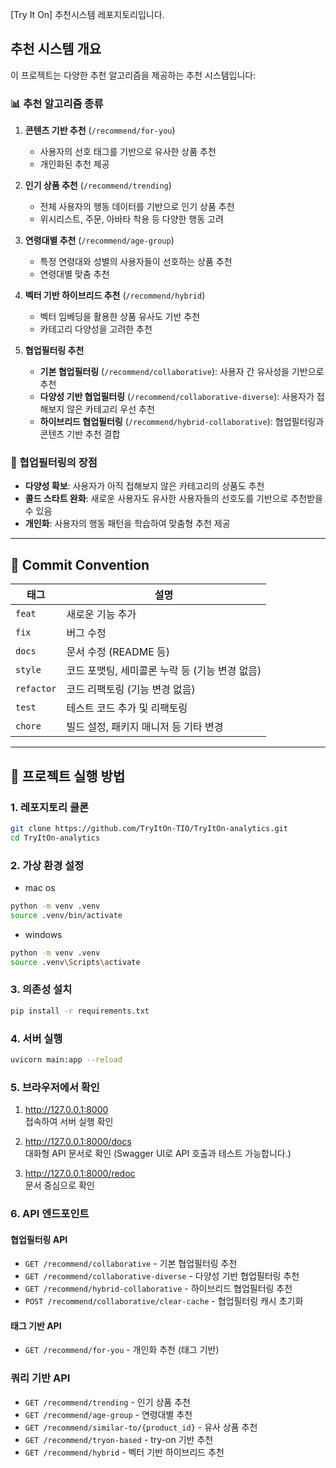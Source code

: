 [Try It On] 추천시스템 레포지토리입니다.

## 추천 시스템 개요

이 프로젝트는 다양한 추천 알고리즘을 제공하는 추천 시스템입니다:

### 📊 추천 알고리즘 종류

1. **콘텐츠 기반 추천** (`/recommend/for-you`)

   - 사용자의 선호 태그를 기반으로 유사한 상품 추천
   - 개인화된 추천 제공

2. **인기 상품 추천** (`/recommend/trending`)

   - 전체 사용자의 행동 데이터를 기반으로 인기 상품 추천
   - 위시리스트, 주문, 아바타 착용 등 다양한 행동 고려

3. **연령대별 추천** (`/recommend/age-group`)

   - 특정 연령대와 성별의 사용자들이 선호하는 상품 추천
   - 연령대별 맞춤 추천

4. **벡터 기반 하이브리드 추천** (`/recommend/hybrid`)

   - 벡터 임베딩을 활용한 상품 유사도 기반 추천
   - 카테고리 다양성을 고려한 추천

5. **협업필터링 추천**
   - **기본 협업필터링** (`/recommend/collaborative`): 사용자 간 유사성을 기반으로 추천
   - **다양성 기반 협업필터링** (`/recommend/collaborative-diverse`): 사용자가 접해보지 않은 카테고리 우선 추천
   - **하이브리드 협업필터링** (`/recommend/hybrid-collaborative`): 협업필터링과 콘텐츠 기반 추천 결합

### 🌟 협업필터링의 장점

- **다양성 확보**: 사용자가 아직 접해보지 않은 카테고리의 상품도 추천
- **콜드 스타트 완화**: 새로운 사용자도 유사한 사용자들의 선호도를 기반으로 추천받을 수 있음
- **개인화**: 사용자의 행동 패턴을 학습하여 맞춤형 추천 제공

---

## 🎯 Commit Convention

| 태그       | 설명                                           |
| ---------- | ---------------------------------------------- |
| `feat`     | 새로운 기능 추가                               |
| `fix`      | 버그 수정                                      |
| `docs`     | 문서 수정 (README 등)                          |
| `style`    | 코드 포맷팅, 세미콜론 누락 등 (기능 변경 없음) |
| `refactor` | 코드 리팩토링 (기능 변경 없음)                 |
| `test`     | 테스트 코드 추가 및 리팩토링                   |
| `chore`    | 빌드 설정, 패키지 매니저 등 기타 변경          |

---

## 🚀 프로젝트 실행 방법

### 1. 레포지토리 클론

```bash
git clone https://github.com/TryItOn-TIO/TryItOn-analytics.git
cd TryItOn-analytics
```

### 2. 가상 환경 설정

- mac os

```bash
python -m venv .venv
source .venv/bin/activate
```

- windows

```bash
python -m venv .venv
source .venv\Scripts\activate
```

### 3. 의존성 설치

```bash
pip install -r requirements.txt
```

### 4. 서버 실행

```bash
uvicorn main:app --reload
```

### 5. 브라우저에서 확인

1. http://127.0.0.1:8000 <br />
   접속하여 서버 실행 확인

2. http://127.0.0.1:8000/docs <br />
   대화형 API 문서로 확인 (Swagger UI로 API 호출과 테스트 가능합니다.)

3. http://127.0.0.1:8000/redoc <br />
   문서 중심으로 확인

### 6. API 엔드포인트

#### 협업필터링 API

- `GET /recommend/collaborative` - 기본 협업필터링 추천
- `GET /recommend/collaborative-diverse` - 다양성 기반 협업필터링 추천
- `GET /recommend/hybrid-collaborative` - 하이브리드 협업필터링 추천
- `POST /recommend/collaborative/clear-cache` - 협업필터링 캐시 초기화

#### 태그 기반 API

- `GET /recommend/for-you` - 개인화 추천 (태그 기반)

### 쿼리 기반 API

- `GET /recommend/trending` - 인기 상품 추천
- `GET /recommend/age-group` - 연령대별 추천
- `GET /recommend/similar-to/{product_id}` - 유사 상품 추천
- `GET /recommend/tryon-based` - try-on 기반 추천
- `GET /recommend/hybrid` - 벡터 기반 하이브리드 추천

